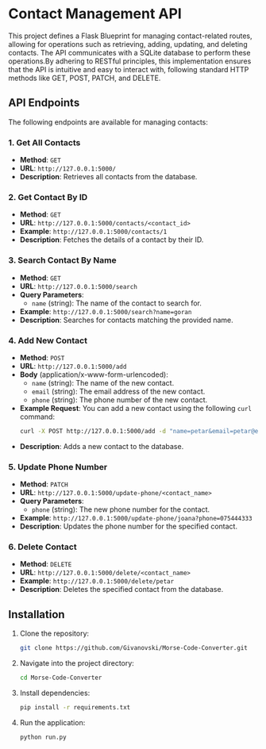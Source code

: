 # Contact Management API

This project defines a Flask Blueprint for managing contact-related routes, allowing for operations such as retrieving, adding, updating, and deleting contacts. The API communicates with a SQLite database to perform these operations.By adhering to RESTful principles, this implementation ensures that the API is intuitive and easy to interact with, following standard HTTP methods like GET, POST, PATCH, and DELETE.

## API Endpoints

The following endpoints are available for managing contacts:

### 1. Get All Contacts
- **Method**: `GET`
- **URL**: `http://127.0.0.1:5000/`
- **Description**: Retrieves all contacts from the database.

### 2. Get Contact By ID
- **Method**: `GET`
- **URL**: `http://127.0.0.1:5000/contacts/<contact_id>`
- **Example**: `http://127.0.0.1:5000/contacts/1`
- **Description**: Fetches the details of a contact by their ID.

### 3. Search Contact By Name
- **Method**: `GET`
- **URL**: `http://127.0.0.1:5000/search`
- **Query Parameters**: 
  - `name` (string): The name of the contact to search for.
- **Example**: `http://127.0.0.1:5000/search?name=goran`
- **Description**: Searches for contacts matching the provided name.

### 4. Add New Contact
- **Method**: `POST`
- **URL**: `http://127.0.0.1:5000/add`
- **Body** (application/x-www-form-urlencoded):
  - `name` (string): The name of the new contact.
  - `email` (string): The email address of the new contact.
  - `phone` (string): The phone number of the new contact.
- **Example Request**: You can add a new contact using the following `curl` command:
  ```bash
  curl -X POST http://127.0.0.1:5000/add -d "name=petar&email=petar@example.com&phone=075222111"
- **Description**: Adds a new contact to the database.

### 5. Update Phone Number
- **Method**: `PATCH`
- **URL**: `http://127.0.0.1:5000/update-phone/<contact_name>`
- **Query Parameters**:
  - `phone` (string): The new phone number for the contact.
- **Example**: `http://127.0.0.1:5000/update-phone/joana?phone=075444333`
- **Description**: Updates the phone number for the specified contact.

### 6. Delete Contact
- **Method**: `DELETE`
- **URL**: `http://127.0.0.1:5000/delete/<contact_name>`
- **Example**: `http://127.0.0.1:5000/delete/petar`
- **Description**: Deletes the specified contact from the database.

## Installation
1. Clone the repository:
   ``` bash
   git clone https://github.com/Givanovski/Morse-Code-Converter.git
2. Navigate into the project directory:
   ``` bash
   cd Morse-Code-Converter
3. Install dependencies:
   ``` bash
   pip install -r requirements.txt
4. Run the application:
   ``` bash
   python run.py
